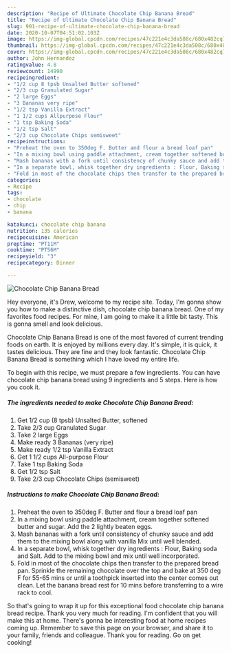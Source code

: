 ```yaml
---
description: "Recipe of Ultimate Chocolate Chip Banana Bread"
title: "Recipe of Ultimate Chocolate Chip Banana Bread"
slug: 901-recipe-of-ultimate-chocolate-chip-banana-bread
date: 2020-10-07T04:51:02.103Z
image: https://img-global.cpcdn.com/recipes/47c221e4c3da508c/680x482cq70/chocolate-chip-banana-bread-recipe-main-photo.jpg
thumbnail: https://img-global.cpcdn.com/recipes/47c221e4c3da508c/680x482cq70/chocolate-chip-banana-bread-recipe-main-photo.jpg
cover: https://img-global.cpcdn.com/recipes/47c221e4c3da508c/680x482cq70/chocolate-chip-banana-bread-recipe-main-photo.jpg
author: John Hernandez
ratingvalue: 4.8
reviewcount: 14990
recipeingredient:
- "1/2 cup 8 tpsb Unsalted Butter softened"
- "2/3 cup Granulated Sugar"
- "2 large Eggs"
- "3 Bananas very ripe"
- "1/2 tsp Vanilla Extract"
- "1 1/2 cups Allpurpose Flour"
- "1 tsp Baking Soda"
- "1/2 tsp Salt"
- "2/3 cup Chocolate Chips semisweet"
recipeinstructions:
- "Preheat the oven to 350deg F. Butter and flour a bread loaf pan"
- "In a mixing bowl using paddle attachment, cream together softened butter and sugar. Add the 2 lightly beaten eggs."
- "Mash bananas with a fork until consistency of chunky sauce and add them to the mixing bowl along with vanilla Mix until well blended."
- "In a separate bowl, whisk together dry ingredients : Flour, Baking soda and Salt. Add to the mixing bowl and mix until well incorporated."
- "Fold in most of the chocolate chips then transfer to the prepared bread pan. Sprinkle the remaining chocolate over the top and bake at 350 deg F for 55-65 mins or until a toothpick inserted into the center comes out clean. Let the banana bread rest for 10 mins before transferring to a wire rack to cool."
categories:
- Recipe
tags:
- chocolate
- chip
- banana

katakunci: chocolate chip banana 
nutrition: 135 calories
recipecuisine: American
preptime: "PT11M"
cooktime: "PT56M"
recipeyield: "3"
recipecategory: Dinner

---
```



![Chocolate Chip Banana Bread](https://img-global.cpcdn.com/recipes/47c221e4c3da508c/680x482cq70/chocolate-chip-banana-bread-recipe-main-photo.jpg)

Hey everyone, it's Drew, welcome to my recipe site. Today, I'm gonna show you how to make a distinctive dish, chocolate chip banana bread. One of my favorites food recipes. For mine, I am going to make it a little bit tasty. This is gonna smell and look delicious.

Chocolate Chip Banana Bread is one of the most favored of current trending foods on earth. It is enjoyed by millions every day. It's simple, it is quick, it tastes delicious. They are fine and they look fantastic. Chocolate Chip Banana Bread is something which I have loved my entire life.




To begin with this recipe, we must prepare a few ingredients. You can have chocolate chip banana bread using 9 ingredients and 5 steps. Here is how you cook it.

<!--inarticleads1-->

##### The ingredients needed to make Chocolate Chip Banana Bread:

1. Get 1/2 cup (8 tpsb) Unsalted Butter, softened
1. Take 2/3 cup Granulated Sugar
1. Take 2 large Eggs
1. Make ready 3 Bananas (very ripe)
1. Make ready 1/2 tsp Vanilla Extract
1. Get 1 1/2 cups All-purpose Flour
1. Take 1 tsp Baking Soda
1. Get 1/2 tsp Salt
1. Take 2/3 cup Chocolate Chips (semisweet)




<!--inarticleads2-->

##### Instructions to make Chocolate Chip Banana Bread:

1. Preheat the oven to 350deg F. Butter and flour a bread loaf pan
1. In a mixing bowl using paddle attachment, cream together softened butter and sugar. Add the 2 lightly beaten eggs.
1. Mash bananas with a fork until consistency of chunky sauce and add them to the mixing bowl along with vanilla Mix until well blended.
1. In a separate bowl, whisk together dry ingredients : Flour, Baking soda and Salt. Add to the mixing bowl and mix until well incorporated.
1. Fold in most of the chocolate chips then transfer to the prepared bread pan. Sprinkle the remaining chocolate over the top and bake at 350 deg F for 55-65 mins or until a toothpick inserted into the center comes out clean. Let the banana bread rest for 10 mins before transferring to a wire rack to cool.




So that's going to wrap it up for this exceptional food chocolate chip banana bread recipe. Thank you very much for reading. I'm confident that you will make this at home. There's gonna be interesting food at home recipes coming up. Remember to save this page on your browser, and share it to your family, friends and colleague. Thank you for reading. Go on get cooking!
